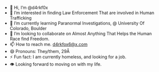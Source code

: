 - 👋 Hi, I’m @d4rkf0x
- 👀 I’m interested in finding Law Enforcement That are involved in Human Trafficking
- 🌱 I’m currently learning Paranormal Investigations, @ University Of Colorado, Boulder
- 💞️ I’m looking to collaborate on Almost Anything That Helps the Human Race find Freedom.
- 📫 How to reach me. d4rkfox6@x.com
- 😄 Pronouns: They/them, 29Å
- ⚡ Fun fact: I am currently homeless, and looking for a job.
- 👁️ Looking forward to moving on with my life.

<!---
API_KEY="8wcxsJNd2GadQjgtA9TvSDhNx"
API_Secret="0itu3yZjRozAHxd7FbrVWj01wLhk5tCecF5XoGkoubeOe1fmfO"
d4rkf0x/d4rkf0x is a ✨ special ✨ repository because its `README.md` (this file) appears on your GitHub profile.
You can click the Preview link to take a look at your changes.
--->
